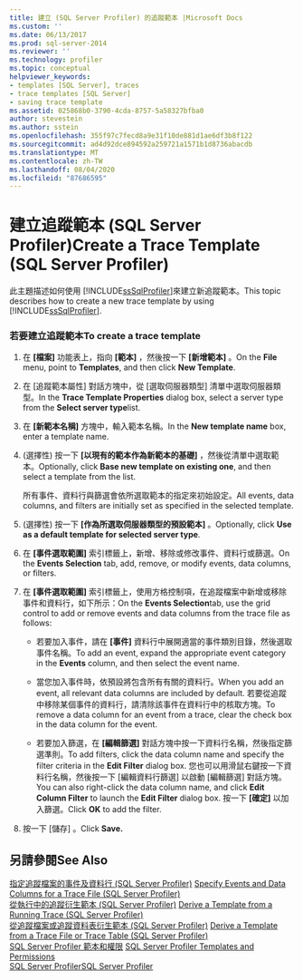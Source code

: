 ```yaml
---
title: 建立 (SQL Server Profiler) 的追蹤範本 |Microsoft Docs
ms.custom: ''
ms.date: 06/13/2017
ms.prod: sql-server-2014
ms.reviewer: ''
ms.technology: profiler
ms.topic: conceptual
helpviewer_keywords:
- templates [SQL Server], traces
- trace templates [SQL Server]
- saving trace template
ms.assetid: 025868b0-3790-4cda-8757-5a58327bfba0
author: stevestein
ms.author: sstein
ms.openlocfilehash: 355f97c7fecd8a9e31f10de881d1ae6df3b8f122
ms.sourcegitcommit: ad4d92dce894592a259721a1571b1d8736abacdb
ms.translationtype: MT
ms.contentlocale: zh-TW
ms.lasthandoff: 08/04/2020
ms.locfileid: "87686595"
---
```

# <a name="create-a-trace-template-sql-server-profiler"></a><span data-ttu-id="4b583-102">建立追蹤範本 (SQL Server Profiler)</span><span class="sxs-lookup"><span data-stu-id="4b583-102">Create a Trace Template (SQL Server Profiler)</span></span>
  <span data-ttu-id="4b583-103">此主題描述如何使用 [!INCLUDE[ssSqlProfiler](../../includes/sssqlprofiler-md.md)]來建立新追蹤範本。</span><span class="sxs-lookup"><span data-stu-id="4b583-103">This topic describes how to create a new trace template by using [!INCLUDE[ssSqlProfiler](../../includes/sssqlprofiler-md.md)].</span></span>  
  
### <a name="to-create-a-trace-template"></a><span data-ttu-id="4b583-104">若要建立追蹤範本</span><span class="sxs-lookup"><span data-stu-id="4b583-104">To create a trace template</span></span>  
  
1.  <span data-ttu-id="4b583-105">在 **[檔案]** 功能表上，指向 **[範本]** ，然後按一下 **[新增範本]** 。</span><span class="sxs-lookup"><span data-stu-id="4b583-105">On the **File** menu, point to **Templates**, and then click **New Template**.</span></span>  
  
2.  <span data-ttu-id="4b583-106">在 [追蹤範本屬性]  對話方塊中，從 [選取伺服器類型]  清單中選取伺服器類型。</span><span class="sxs-lookup"><span data-stu-id="4b583-106">In the **Trace Template Properties** dialog box, select a server type from the **Select server type**list.</span></span>  
  
3.  <span data-ttu-id="4b583-107">在 **[新範本名稱]** 方塊中，輸入範本名稱。</span><span class="sxs-lookup"><span data-stu-id="4b583-107">In the **New template name** box, enter a template name.</span></span>  
  
4.  <span data-ttu-id="4b583-108">(選擇性) 按一下 **[以現有的範本作為新範本的基礎]** ，然後從清單中選取範本。</span><span class="sxs-lookup"><span data-stu-id="4b583-108">Optionally, click **Base new template on existing one**, and then select a template from the list.</span></span>  
  
     <span data-ttu-id="4b583-109">所有事件、資料行與篩選會依所選取範本的指定來初始設定。</span><span class="sxs-lookup"><span data-stu-id="4b583-109">All events, data columns, and filters are initially set as specified in the selected template.</span></span>  
  
5.  <span data-ttu-id="4b583-110">(選擇性) 按一下 **[作為所選取伺服器類型的預設範本]** 。</span><span class="sxs-lookup"><span data-stu-id="4b583-110">Optionally, click **Use as a default template for selected server type**.</span></span>  
  
6.  <span data-ttu-id="4b583-111">在 **[事件選取範圍]** 索引標籤上，新增、移除或修改事件、資料行或篩選。</span><span class="sxs-lookup"><span data-stu-id="4b583-111">On the **Events Selection** tab, add, remove, or modify events, data columns, or filters.</span></span>  
  
7.  <span data-ttu-id="4b583-112">在 **[事件選取範圍]** 索引標籤上，使用方格控制項，在追蹤檔案中新增或移除事件和資料行，如下所示：</span><span class="sxs-lookup"><span data-stu-id="4b583-112">On the **Events Selection**tab, use the grid control to add or remove events and data columns from the trace file as follows:</span></span>  
  
    -   <span data-ttu-id="4b583-113">若要加入事件，請在 **[事件]** 資料行中展開適當的事件類別目錄，然後選取事件名稱。</span><span class="sxs-lookup"><span data-stu-id="4b583-113">To add an event, expand the appropriate event category in the **Events** column, and then select the event name.</span></span>  
  
    -   <span data-ttu-id="4b583-114">當您加入事件時，依預設將包含所有有關的資料行。</span><span class="sxs-lookup"><span data-stu-id="4b583-114">When you add an event, all relevant data columns are included by default.</span></span> <span data-ttu-id="4b583-115">若要從追蹤中移除某個事件的資料行，請清除該事件在資料行中的核取方塊。</span><span class="sxs-lookup"><span data-stu-id="4b583-115">To remove a data column for an event from a trace, clear the check box in the data column for the event.</span></span>  
  
    -   <span data-ttu-id="4b583-116">若要加入篩選，在 **[編輯篩選]** 對話方塊中按一下資料行名稱，然後指定篩選準則。</span><span class="sxs-lookup"><span data-stu-id="4b583-116">To add filters, click the data column name and specify the filter criteria in the **Edit Filter** dialog box.</span></span> <span data-ttu-id="4b583-117">您也可以用滑鼠右鍵按一下資料行名稱，然後按一下 [編輯資料行篩選]  以啟動 [編輯篩選]  對話方塊。</span><span class="sxs-lookup"><span data-stu-id="4b583-117">You can also right-click the data column name, and click **Edit Column Filter** to launch the **Edit Filter** dialog box.</span></span> <span data-ttu-id="4b583-118">按一下 **[確定]** 以加入篩選。</span><span class="sxs-lookup"><span data-stu-id="4b583-118">Click **OK** to add the filter.</span></span>  
  
8.  <span data-ttu-id="4b583-119">按一下 [儲存]  。</span><span class="sxs-lookup"><span data-stu-id="4b583-119">Click **Save.**</span></span>  
  
## <a name="see-also"></a><span data-ttu-id="4b583-120">另請參閱</span><span class="sxs-lookup"><span data-stu-id="4b583-120">See Also</span></span>  
 <span data-ttu-id="4b583-121">[指定追蹤檔案的事件及資料行 &#40;SQL Server Profiler&#41;](specify-events-and-data-columns-for-a-trace-file-sql-server-profiler.md) </span><span class="sxs-lookup"><span data-stu-id="4b583-121">[Specify Events and Data Columns for a Trace File &#40;SQL Server Profiler&#41;](specify-events-and-data-columns-for-a-trace-file-sql-server-profiler.md) </span></span>  
 <span data-ttu-id="4b583-122">[從執行中的追蹤衍生範本 &#40;SQL Server Profiler&#41;](derive-a-template-from-a-running-trace-sql-server-profiler.md) </span><span class="sxs-lookup"><span data-stu-id="4b583-122">[Derive a Template from a Running Trace &#40;SQL Server Profiler&#41;](derive-a-template-from-a-running-trace-sql-server-profiler.md) </span></span>  
 <span data-ttu-id="4b583-123">[從追蹤檔案或追蹤資料表衍生範本 &#40;SQL Server Profiler&#41;](derive-a-template-from-a-trace-file-or-trace-table-sql-server-profiler.md) </span><span class="sxs-lookup"><span data-stu-id="4b583-123">[Derive a Template from a Trace File or Trace Table &#40;SQL Server Profiler&#41;](derive-a-template-from-a-trace-file-or-trace-table-sql-server-profiler.md) </span></span>  
 <span data-ttu-id="4b583-124">[SQL Server Profiler 範本和權限](sql-server-profiler-templates-and-permissions.md) </span><span class="sxs-lookup"><span data-stu-id="4b583-124">[SQL Server Profiler Templates and Permissions](sql-server-profiler-templates-and-permissions.md) </span></span>  
 [<span data-ttu-id="4b583-125">SQL Server Profiler</span><span class="sxs-lookup"><span data-stu-id="4b583-125">SQL Server Profiler</span></span>](sql-server-profiler.md)  
  
  
